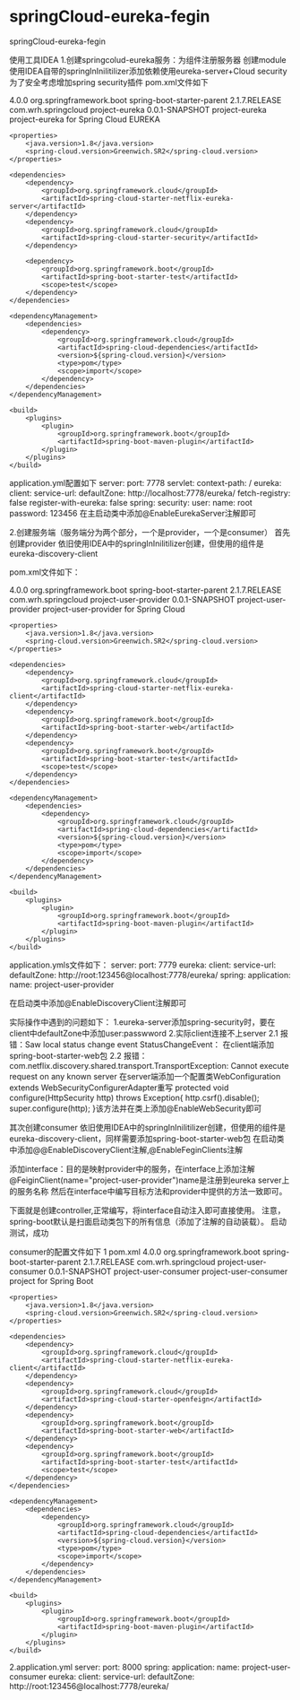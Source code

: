 # springCloud-eureka-fegin
springCloud-eureka-fegin

使用工具IDEA
1.创建springcolud-eureka服务：为组件注册服务器
  创建module使用IDEA自带的springInInilitilizer添加依赖使用eureka-server+Cloud security
  为了安全考虑增加spring security插件
  pom.xml文件如下
  <?xml version="1.0" encoding="UTF-8"?>
  <project xmlns="http://maven.apache.org/POM/4.0.0" xmlns:xsi="http://www.w3.org/2001/XMLSchema-instance"
         xsi:schemaLocation="http://maven.apache.org/POM/4.0.0 https://maven.apache.org/xsd/maven-4.0.0.xsd">
    <modelVersion>4.0.0</modelVersion>
    <parent>
        <groupId>org.springframework.boot</groupId>
        <artifactId>spring-boot-starter-parent</artifactId>
        <version>2.1.7.RELEASE</version>
        <relativePath/> <!-- lookup parent from repository -->
    </parent>
    <groupId>com.wrh.springcloud</groupId>
    <artifactId>project-eureka</artifactId>
    <version>0.0.1-SNAPSHOT</version>
    <name>project-eureka</name>
    <description>project-eureka for Spring Cloud EUREKA</description>

    <properties>
        <java.version>1.8</java.version>
        <spring-cloud.version>Greenwich.SR2</spring-cloud.version>
    </properties>

    <dependencies>
        <dependency>
            <groupId>org.springframework.cloud</groupId>
            <artifactId>spring-cloud-starter-netflix-eureka-server</artifactId>
        </dependency>
        <dependency>
            <groupId>org.springframework.cloud</groupId>
            <artifactId>spring-cloud-starter-security</artifactId>
        </dependency>

        <dependency>
            <groupId>org.springframework.boot</groupId>
            <artifactId>spring-boot-starter-test</artifactId>
            <scope>test</scope>
        </dependency>
    </dependencies>

    <dependencyManagement>
        <dependencies>
            <dependency>
                <groupId>org.springframework.cloud</groupId>
                <artifactId>spring-cloud-dependencies</artifactId>
                <version>${spring-cloud.version}</version>
                <type>pom</type>
                <scope>import</scope>
            </dependency>
        </dependencies>
    </dependencyManagement>

    <build>
        <plugins>
            <plugin>
                <groupId>org.springframework.boot</groupId>
                <artifactId>spring-boot-maven-plugin</artifactId>
            </plugin>
        </plugins>
    </build>

</project>

application.yml配置如下
server:
  port: 7778
  servlet:
    context-path: /
eureka:
  client:
    service-url:
      defaultZone: http://localhost:7778/eureka/
    fetch-registry: false
    register-with-eureka: false
spring:
  security:
    user:
      name: root
      password: 123456
 在主启动类中添加@EnableEurekaServer注解即可
 

2.创建服务端（服务端分为两个部分，一个是provider，一个是consumer）
  首先创建provider
  依旧使用IDEA中的springInInilitilizer创建，但使用的组件是eureka-discovery-client
  
  pom.xml文件如下：
  <?xml version="1.0" encoding="UTF-8"?>
  <project xmlns="http://maven.apache.org/POM/4.0.0" xmlns:xsi="http://www.w3.org/2001/XMLSchema-instance"
         xsi:schemaLocation="http://maven.apache.org/POM/4.0.0 https://maven.apache.org/xsd/maven-4.0.0.xsd">
    <modelVersion>4.0.0</modelVersion>
    <parent>
        <groupId>org.springframework.boot</groupId>
        <artifactId>spring-boot-starter-parent</artifactId>
        <version>2.1.7.RELEASE</version>
        <relativePath/> <!-- lookup parent from repository -->
    </parent>
    <groupId>com.wrh.springcloud</groupId>
    <artifactId>project-user-provider</artifactId>
    <version>0.0.1-SNAPSHOT</version>
    <name>project-user-provider</name>
    <description>project-user-provider for Spring Cloud</description>

    <properties>
        <java.version>1.8</java.version>
        <spring-cloud.version>Greenwich.SR2</spring-cloud.version>
    </properties>

    <dependencies>
        <dependency>
            <groupId>org.springframework.cloud</groupId>
            <artifactId>spring-cloud-starter-netflix-eureka-client</artifactId>
        </dependency>
        <dependency>
            <groupId>org.springframework.boot</groupId>
            <artifactId>spring-boot-starter-web</artifactId>
        </dependency>
        <dependency>
            <groupId>org.springframework.boot</groupId>
            <artifactId>spring-boot-starter-test</artifactId>
            <scope>test</scope>
        </dependency>
    </dependencies>

    <dependencyManagement>
        <dependencies>
            <dependency>
                <groupId>org.springframework.cloud</groupId>
                <artifactId>spring-cloud-dependencies</artifactId>
                <version>${spring-cloud.version}</version>
                <type>pom</type>
                <scope>import</scope>
            </dependency>
        </dependencies>
    </dependencyManagement>

    <build>
        <plugins>
            <plugin>
                <groupId>org.springframework.boot</groupId>
                <artifactId>spring-boot-maven-plugin</artifactId>
            </plugin>
        </plugins>
    </build>

</project>

application.ymls文件如下：
server:
  port: 7779
eureka:
  client:
    service-url:
      defaultZone: http://root:123456@localhost:7778/eureka/
spring:
  application:
    name: project-user-provider
    
在启动类中添加@EnableDiscoveryClient注解即可

实际操作中遇到的问题如下：
1.eureka-server添加spring-security时，要在client中defaultZone中添加user:passwword
2.实际client连接不上server
  2.1 报错：Saw local status change event StatusChangeEvent： 
      在client端添加spring-boot-starter-web包
  2.2 报错：com.netflix.discovery.shared.transport.TransportException: Cannot execute request on any known server
      在server端添加一个配置类WebConfiguration extends WebSecurityConfigurerAdapter重写 
      protected  void configure(HttpSecurity http) throws Exception{
        http.csrf().disable();
        super.configure(http);
      }该方法并在类上添加@EnableWebSecurity即可
      
      
  其次创建consumer
  依旧使用IDEA中的springInInilitilizer创建，但使用的组件是eureka-discovery-client，同样需要添加spring-boot-starter-web包
  在启动类中添加@@EnableDiscoveryClient注解,@EnableFeginClients注解
  
  添加interface：目的是映射provider中的服务，在interface上添加注解@FeiginClient(name="project-user-provider")name是注册到eureka server上的服务名称
  然后在interface中编写目标方法和provider中提供的方法一致即可。
  
  下面就是创建controller,正常编写，将interface自动注入即可直接使用。
  注意，spring-boot默认是扫面启动类包下的所有信息（添加了注解的自动装载）。
  启动测试，成功
 
 consumer的配置文件如下
  1 pom.xml
    <?xml version="1.0" encoding="UTF-8"?>
<project xmlns="http://maven.apache.org/POM/4.0.0" xmlns:xsi="http://www.w3.org/2001/XMLSchema-instance"
         xsi:schemaLocation="http://maven.apache.org/POM/4.0.0 https://maven.apache.org/xsd/maven-4.0.0.xsd">
    <modelVersion>4.0.0</modelVersion>
    <parent>
        <groupId>org.springframework.boot</groupId>
        <artifactId>spring-boot-starter-parent</artifactId>
        <version>2.1.7.RELEASE</version>
        <relativePath/> <!-- lookup parent from repository -->
    </parent>
    <groupId>com.wrh.springcloud</groupId>
    <artifactId>project-user-consumer</artifactId>
    <version>0.0.1-SNAPSHOT</version>
    <name>project-user-consumer</name>
    <description>project-user-consumer project for Spring Boot</description>

    <properties>
        <java.version>1.8</java.version>
        <spring-cloud.version>Greenwich.SR2</spring-cloud.version>
    </properties>

    <dependencies>
        <dependency>
            <groupId>org.springframework.cloud</groupId>
            <artifactId>spring-cloud-starter-netflix-eureka-client</artifactId>
        </dependency>
        <dependency>
            <groupId>org.springframework.cloud</groupId>
            <artifactId>spring-cloud-starter-openfeign</artifactId>
        </dependency>
        <dependency>
            <groupId>org.springframework.boot</groupId>
            <artifactId>spring-boot-starter-web</artifactId>
        </dependency>
        <dependency>
            <groupId>org.springframework.boot</groupId>
            <artifactId>spring-boot-starter-test</artifactId>
            <scope>test</scope>
        </dependency>
    </dependencies>

    <dependencyManagement>
        <dependencies>
            <dependency>
                <groupId>org.springframework.cloud</groupId>
                <artifactId>spring-cloud-dependencies</artifactId>
                <version>${spring-cloud.version}</version>
                <type>pom</type>
                <scope>import</scope>
            </dependency>
        </dependencies>
    </dependencyManagement>

    <build>
        <plugins>
            <plugin>
                <groupId>org.springframework.boot</groupId>
                <artifactId>spring-boot-maven-plugin</artifactId>
            </plugin>
        </plugins>
    </build>

</project>
2.application.yml
server:
  port: 8000
spring:
  application:
    name: project-user-consumer
eureka:
  client:
    service-url:
      defaultZone: http://root:123456@localhost:7778/eureka/


 
